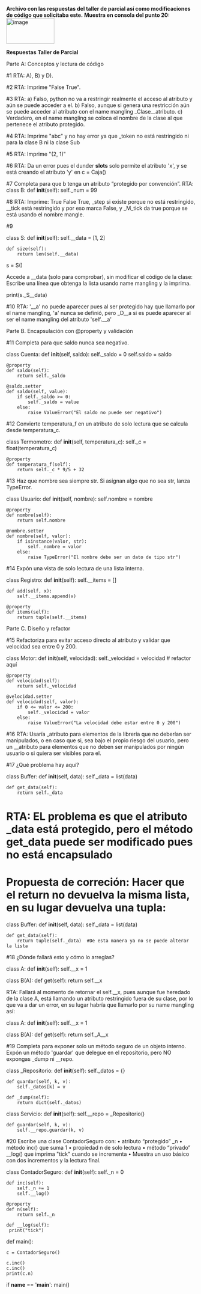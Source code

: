 **Archivo con las respuestas del taller de parcial así como modificaciones de código que solicitaba este.**
**Muestra en consola del punto 20:**
<img width="128" height="68" alt="image" src="https://github.com/user-attachments/assets/3377696c-85da-4752-904e-0cddbb78a5d7" />


**Respuestas Taller de Parcial**

 Parte A: Conceptos y lectura de código

#1 RTA: A), B) y D).

#2 RTA: Imprime "False True".

#3 RTA: a) Falso, python no va a restringir realmente el acceso al atributo y aún se puede acceder a el.
       b) Falso, aunque si genera una restricción aún se puede acceder al atributo con el name mangling _Clase__atributo.
       c) Verdadero, en el name mangling se coloca el nombre de la clase al que pertenece el atributo protegido.

#4 RTA: Imprime "abc" y no hay error ya que _token no está restringido ni para la clase B ni la clase Sub

#5 RTA: Imprime "(2, 1)"

#6 RTA: Da un error pues el dunder __slots__ solo permite el atributo 'x', y se está creando el atributo 'y' en c = Caja()

#7 Completa para que b tenga un atributo “protegido por convención”.
RTA:
class B:
    def __init__(self):
        self._num = 99

#8 RTA: Imprime: True False True, _step si existe porque no está restringido, __tick está restringido y por eso marca False, y _M_tick da
                true porque se está usando el nombre mangle.

#9

class S:
    def __init__(self):
        self.__data = [1, 2]

    def size(self):
        return len(self.__data)
  
s = S()

 Accede a __data (solo para comprobar), sin modificar el código de la clase:
 Escribe una línea que obtenga la lista usando name mangling y la imprima.

print(s._S__data)

#10 RTA: '__a' no puede aparecer pues al ser protegido hay que llamarlo por el name mangling, 'a' nunca se definió, pero _D__a si es
        puede aparecer al ser el name mangling del atributo 'self.__a'

Parte B. Encapsulación con @property y validación

#11 Completa para que saldo nunca sea negativo.

class Cuenta:
    def __init__(self, saldo):
        self._saldo = 0
        self.saldo = saldo

    @property
    def saldo(self):
        return self._saldo

    @saldo.setter
    def saldo(self, value):
        if self._saldo >= 0:
            self._saldo = value
        else:
            raise ValueError("El saldo no puede ser negativo")
        
#12 Convierte temperatura_f en un atributo de solo lectura que se calcula desde temperatura_c.

class Termometro:
    def __init__(self, temperatura_c):
        self._c = float(temperatura_c)

    @property
    def temperatura_f(self):
        return self._c * 9/5 + 32

#13 Haz que nombre sea siempre str. Si asignan algo que no sea str, lanza TypeError.

class Usuario:
    def __init__(self, nombre):
        self.nombre = nombre

    @property
    def nombre(self):
        return self.nombre
    
    @nombre.setter
    def nombre(self, valor):
        if isinstance(valor, str):
            self._nombre = valor
        else: 
            raise TypeError("El nombre debe ser un dato de tipo str")

#14 Expón una vista de solo lectura de una lista interna.

class Registro:
    def __init__(self):
        self.__items = []

    def add(self, x):
        self.__items.append(x)

    @property
    def items(self):
        return tuple(self.__items)

Parte C. Diseño y refactor
  
#15 Refactoriza para evitar acceso directo al atributo y validar que velocidad sea entre 0 y 200.

class Motor:
    def __init__(self, velocidad):
        self._velocidad = velocidad # refactor aquí

    @property
    def velocidad(self):
        return self._velocidad
    
    @velocidad.setter
    def velocidad(self, valor):
        if 0 <= valor <= 200:
            self._velocidad = valor
        else:
            raise ValueError("La velocidad debe estar entre 0 y 200")
        
#16 RTA: Usaría _atributo para elementos de la librería que no deberían ser manipulados, o en caso que si, sea bajo el propio riesgo
        del usuario, pero un __atributo para elementos que no deben ser manipulados por ningún usuario o si quiera ser visibles para el.

#17 ¿Qué problema hay aquí?

class Buffer:
    def __init__(self, data):
        self._data = list(data)

    def get_data(self):
        return self._data
    
# RTA: EL problema es que el atributo _data está protegido, pero el método get_data puede ser modificado pues no está encapsulado
# Propuesta de correción: Hacer que el return no devuelva la misma lista, en su lugar devuelva una tupla:

class Buffer:
    def __init__(self, data):
        self._data = list(data)

    def get_data(self):
        return tuple(self._data)  #De esta manera ya no se puede alterar la lista

#18 ¿Dónde fallará esto y cómo lo arreglas?

class A:
    def __init__(self):
        self.__x = 1

class B(A):
    def get(self):
        return self.__x
    
 RTA: Fallará al momento de retornar el self.__x, pues aunque fue heredado de la clase A, está llamando un atributo restringido fuera de
      su clase, por lo que va a dar un error, en su lugar habría que llamarlo por su name mangling así:

class A:
    def __init__(self):
        self.__x = 1

class B(A):
    def get(self):
        return self._A__x
    
#19 Completa para exponer solo un método seguro de un objeto interno.
 Expón un método 'guardar' que delegue en el repositorio,
 pero NO expongas _dump ni __repo.

class _Repositorio:
    def __init__(self):
        self._datos = {}

    def guardar(self, k, v):
        self._datos[k] = v

    def _dump(self):
        return dict(self._datos)

class Servicio:
    def __init__(self):
        self.__repo = _Repositorio()

    def guardar(self, k, v):
        self.__repo.guardar(k, v)

#20 Escribe una clase ContadorSeguro con:
 • atributo “protegido” _n
 • método inc() que suma 1
 • propiedad n de solo lectura
 • método “privado” __log() que imprima "tick" cuando se incrementa
 • Muestra un uso básico con dos incrementos y la lectura final.

class ContadorSeguro:
    def __init__(self):
        self._n = 0

    def inc(self):
        self._n += 1
        self.__log()

    @property
    def n(self):
        return self._n
        
    def __log(self):
     print("tick")

def main():
    
    c = ContadorSeguro()

    c.inc()
    c.inc()
    print(c.n)

if __name__ == '__main__':
    main()
